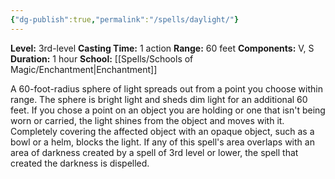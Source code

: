 ```yaml
---
{"dg-publish":true,"permalink":"/spells/daylight/"}
---
```


**Level:** 3rd-level
**Casting Time:** 1 action
**Range:** 60 feet
**Components:** V, S
**Duration:** 1 hour
**School:** [[Spells/Schools of Magic/Enchantment\|Enchantment]]

A 60-foot-radius sphere of light spreads out from a point you choose within range. The sphere is bright light and sheds dim light for an additional 60 feet.
If you chose a point on an object you are holding or one that isn't being worn or carried, the light shines from the object and moves with it. Completely covering the affected object with an opaque object, such as a bowl or a helm, blocks the light.
If any of this spell's area overlaps with an area of darkness created by a spell of 3rd level or lower, the spell that created the darkness is dispelled.